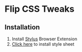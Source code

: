 # Flip CSS Tweaks

## Installation

1. Install [Stylus](https://github.com/openstyles/stylus) Browser Extension
2. [Click here](https://cuddlecake.github.io/flip-css-tweaks/main.user.css) to install style sheet

